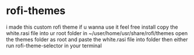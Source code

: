 # rofi-themes
i made this custom rofi theme if u wanna use it feel free 
install copy the white.rasi file into ur root folder in ~/user/home/usr/share/rofi/themes
open the themes folder as root and paste the white.rasi file into folder
then either run rofi-theme-selector in your terminal 
